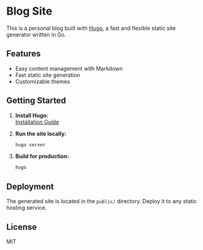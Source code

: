 # Blog Site

This is a personal blog built with [Hugo](https://gohugo.io/), a fast and flexible static site generator written in Go.

## Features

- Easy content management with Markdown
- Fast static site generation
- Customizable themes

## Getting Started

1. **Install Hugo:**  
    [Installation Guide](https://gohugo.io/getting-started/installing/)

2. **Run the site locally:**
    ```bash
    hugo server
    ```

3. **Build for production:**
    ```bash
    hugo
    ```

## Deployment

The generated site is located in the `public/` directory. Deploy it to any static hosting service.

## License

MIT